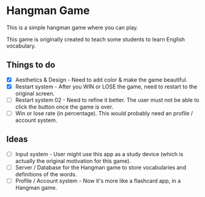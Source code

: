 # Hangman Game

This is a simple hangman game where you can play.

This game is originally created to teach some students to learn English vocabulary.

## Things to do

- [x] Aesthetics & Design - Need to add color & make the game beautiful.
- [x] Restart system - After you WIN or LOSE the game, need to restart to the original screen.
- [ ] Restart system 02 - Need to refine it better. The user must not be able to click the button once the game is over.
- [ ] Win or lose rate (in percentage). This would probably need an profile / account system.

## Ideas

- [ ] Input system - User might use this app as a study device (which is actually the original motivation for this game).
- [ ] Server / Database for the Hangman game to store vocabularies and definitions of the words.
 - [ ] Profile / Account system - Now it's more like a flashcard app, in a Hangman game.
